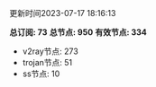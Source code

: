 更新时间2023-07-17 18:16:13

**总订阅: 73**
**总节点: 950**
**有效节点: 334**
- v2ray节点: 273
- trojan节点: 51
- ss节点: 10
